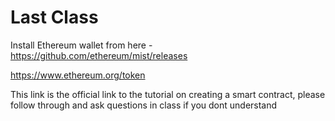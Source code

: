 # Last Class

Install Ethereum wallet from here - https://github.com/ethereum/mist/releases



https://www.ethereum.org/token

This link is the official link to the tutorial on creating a smart contract, please follow through and ask questions in class if you dont understand